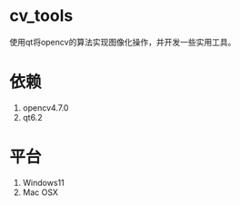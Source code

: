 # cv_tools
使用qt将opencv的算法实现图像化操作，并开发一些实用工具。
# 依赖
1. opencv4.7.0
2. qt6.2
# 平台
1. Windows11
2. Mac OSX

